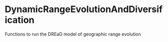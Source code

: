 # DynamicRangeEvolutionAndDiversification
Functions to run the DREaD model of geographic range evolution
